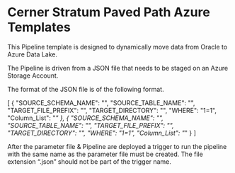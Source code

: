# Cerner Stratum Paved Path Azure Templates

This Pipeline template is designed to dynamically move data from Oracle to Azure Data Lake.

The Pipeline is driven from a JSON file that needs to be staged on an Azure Storage Account. 

The format of the JSON file is of the following format. 

[
    {
        "SOURCE_SCHEMA_NAME": "<SourceSchema>",
        "SOURCE_TABLE_NAME": "<SourceTable>",
        "TARGET_FILE_PREFIX": "<TargetFile>",
        "TARGET_DIRECTORY": "<TargetDirectory>",
        "WHERE": "1=1",
        "Column_List": "*"
    },
    {
        "SOURCE_SCHEMA_NAME": "<SourceSchema>",
        "SOURCE_TABLE_NAME": "<SourceTable>",
        "TARGET_FILE_PREFIX": "<TargetFile>",
        "TARGET_DIRECTORY": "<TargetDirectory>",
        "WHERE": "1=1",
        "Column_List": "*"
    }
]

After the parameter file & Pipeline are deployed a trigger to run the pipeline with the same name as the parameter file must be created. The file extension “.json” should not be part of the trigger name. 